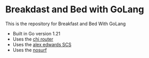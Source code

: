 # Breakdast and Bed with GoLang

This is the repository for Breakfast and Bed With GoLang

- Built in Go version 1.21
- Uses the [chi router](github.com/go-chi/chi/v5)
- Uses the [alex edwards SCS](github.com/alexedwards/scs/v2)
- Uses the [nosurf](github.com/justinas/nosurf)